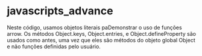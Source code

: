 # javascripts_advance
Neste código, usamos objetos literais paDemonstrar o uso de funções arrow. Os métodos Object.keys, Object.entries, e Object.defineProperty são usados como antes, uma vez que eles são métodos do objeto global Object e não funções definidas pelo usuário.
